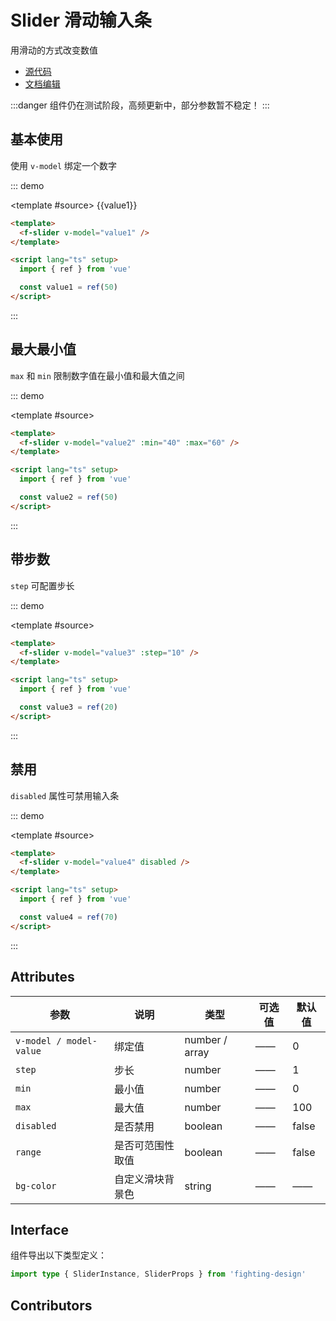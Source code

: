 # Slider 滑动输入条

用滑动的方式改变数值

- [源代码](https://github.com/FightingDesign/fighting-design/tree/master/packages/fighting-design/slider)
- [文档编辑](https://github.com/FightingDesign/fighting-design/blob/master/docs/docs/components/slider.md)

:::danger
组件仍在测试阶段，高频更新中，部分参数暂不稳定！
:::

## 基本使用

使用 `v-model` 绑定一个数字

::: demo

<template #source>
{{value1}}
<f-slider v-model="value1" />
</template>

```html
<template>
  <f-slider v-model="value1" />
</template>

<script lang="ts" setup>
  import { ref } from 'vue'

  const value1 = ref(50)
</script>
```

:::

## 最大最小值

`max` 和 `min` 限制数字值在最小值和最大值之间

::: demo

<template #source>
<f-slider v-model="value2" :min="40" :max="60" />
</template>

```html
<template>
  <f-slider v-model="value2" :min="40" :max="60" />
</template>

<script lang="ts" setup>
  import { ref } from 'vue'

  const value2 = ref(50)
</script>
```

:::

## 带步数

`step` 可配置步长

::: demo

<template #source>
<f-slider v-model="value3" :step="10" />
</template>

```html
<template>
  <f-slider v-model="value3" :step="10" />
</template>

<script lang="ts" setup>
  import { ref } from 'vue'

  const value3 = ref(20)
</script>
```

:::

## 禁用

`disabled` 属性可禁用输入条

::: demo

<template #source>
<f-slider v-model="value4" disabled />
</template>

```html
<template>
  <f-slider v-model="value4" disabled />
</template>

<script lang="ts" setup>
  import { ref } from 'vue'

  const value4 = ref(70)
</script>
```

:::

## Attributes

| 参数                    | 说明             | 类型           | 可选值 | 默认值 |
| ----------------------- | ---------------- | -------------- | ------ | ------ |
| `v-model / model-value` | 绑定值           | number / array | ——     | 0      |
| `step`                  | 步长             | number         | ——     | 1      |
| `min`                   | 最小值           | number         | ——     | 0      |
| `max`                   | 最大值           | number         | ——     | 100    |
| `disabled`              | 是否禁用         | boolean        | ——     | false  |
| `range`                 | 是否可范围性取值 | boolean        | ——     | false  |
| `bg-color`              | 自定义滑块背景色 | string         | ——     | ——     |

## Interface

组件导出以下类型定义：

```ts
import type { SliderInstance, SliderProps } from 'fighting-design'
```

## Contributors

<a href="https://github.com/Tyh2001" target="_blank">
  <f-avatar round src="https://avatars.githubusercontent.com/u/73180970?v=4" />
</a>

<a href="https://github.com/long-life233" target="_blank">
  <f-avatar round src="https://avatars.githubusercontent.com/u/77321887?v=4" />
</a>

<script setup lang="ts">
  import { ref } from 'vue'

  const value1 = ref(50)
  const value2 = ref(50)
  const value3 = ref(20)
  const value4 = ref(70)
</script>
